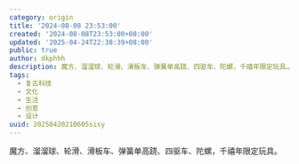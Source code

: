 ```yaml
---
category: origin
title: '2024-08-08 23:53:00'
created: '2024-08-08T23:53:00+08:00'
updated: '2025-04-24T22:38:39+08:00'
public: true
author: dkphhh
description: 魔方、溜溜球、轮滑、滑板车、弹簧单高跷、四驱车、陀螺，千禧年限定玩具……
tags:
  - 复古科技
  - 文化
  - 生活
  - 创意
  - 设计
uuid: 20250420210605sisy
---
```


魔方、溜溜球、轮滑、滑板车、弹簧单高跷、四驱车、陀螺，千禧年限定玩具。
